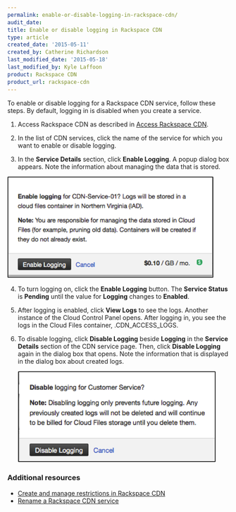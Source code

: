 ```yaml
---
permalink: enable-or-disable-logging-in-rackspace-cdn/
audit_date:
title: Enable or disable logging in Rackspace CDN
type: article
created_date: '2015-05-11'
created_by: Catherine Richardson
last_modified_date: '2015-05-18'
last_modified_by: Kyle Laffoon
product: Rackspace CDN
product_url: rackspace-cdn
---
```


To enable or disable logging for a Rackspace CDN service, follow these
steps. By default, logging in is disabled when you create a service.

1. Access Rackspace CDN as described in [Access Rackspace
CDN](/support/how-to/access-rackspace-cdn).

2. In the list of CDN services, click the name of the service for which
you want to enable or disable logging.

3. In the **Service Details** section, click **Enable Logging**. A popup
dialog box appears. Note the information about managing the data that is
stored.

  ![](EnableLogging.png)

4. To turn logging on, click the **Enable Logging** button. The
**Service Status** is **Pending** until the value for **Logging**
changes to **Enabled**.

5. After logging is enabled, click **View Logs** to see the logs.
Another instance of the Cloud Control Panel opens. After logging in, you
see the logs in the Cloud Files container, .CDN\_ACCESS\_LOGS.

6. To disable logging, click **Disable Logging** beside **Logging** in
the **Service Details** section of the CDN service page. Then, click
**Disable Logging** again in the dialog box that opens. Note the
information that is displayed in the dialog box about created logs.

   ![](DisableLogging.png)

### Additional resources

- [Create and manage restrictions in Rackspace CDN](/support/how-to/create-and-manage-restrictions-in-rackspace-cdn)
- [Rename a Rackspace CDN service](/support/how-to/rename-a-rackspace-cdn-service)
